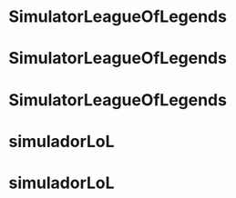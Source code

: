# SimulatorLeagueOfLegends
# SimulatorLeagueOfLegends
# SimulatorLeagueOfLegends
# simuladorLoL
# simuladorLoL
